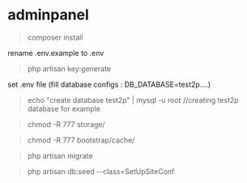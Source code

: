 # adminpanel

> composer install

rename .env.example to .env

> php artisan key:generate

set .env file (fill database configs : DB_DATABASE=test2p....)

> echo "create database test2p" | mysql -u root  //creating test2p  database for example

> chmod -R 777 storage/

> chmod -R 777 bootstrap/cache/

> php artisan migrate

> php artisan db:seed --class=SetUpSiteConf
